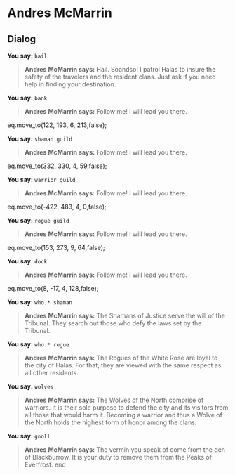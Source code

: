 # Andres McMarrin
## Dialog

**You say:** `hail`



>**Andres McMarrin says:** Hail. Soandso! I patrol Halas to insure the safety of the travelers and the resident clans. Just ask if you need help in finding your destination.

**You say:** `bank`



>**Andres McMarrin says:** Follow me! I will lead you there.


eq.move_to(122, 193, 6, 213,false);

**You say:** `shaman guild`



>**Andres McMarrin says:** Follow me! I will lead you there.


eq.move_to(332, 330, 4, 59,false);

**You say:** `warrior guild`



>**Andres McMarrin says:** Follow me! I will lead you there.


eq.move_to(-422, 483, 4, 0,false);

**You say:** `rogue guild`



>**Andres McMarrin says:** Follow me! I will lead you there.


eq.move_to(153, 273, 9, 64,false);

**You say:** `dock`



>**Andres McMarrin says:** Follow me! I will lead you there.


eq.move_to(8, -17, 4, 128,false);

**You say:** `who.* shaman`



>**Andres McMarrin says:** The Shamans of Justice serve the will of the Tribunal. They search out those who defy the laws set by the Tribunal.

**You say:** `who.* rogue`



>**Andres McMarrin says:** The Rogues of the White Rose are loyal to the city of Halas. For that, they are viewed with the same respect as all other residents.

**You say:** `wolves`



>**Andres McMarrin says:** The Wolves of the North comprise of warriors. It is their sole purpose to defend the city and its visitors from all those that would harm it. Becoming a warrior and thus a Wolve of the North holds the highest form of honor among the clans.

**You say:** `gnoll`



>**Andres McMarrin says:** The vermin you speak of come from the den of Blackburrow. It is your duty to remove them from the Peaks of Everfrost.
end